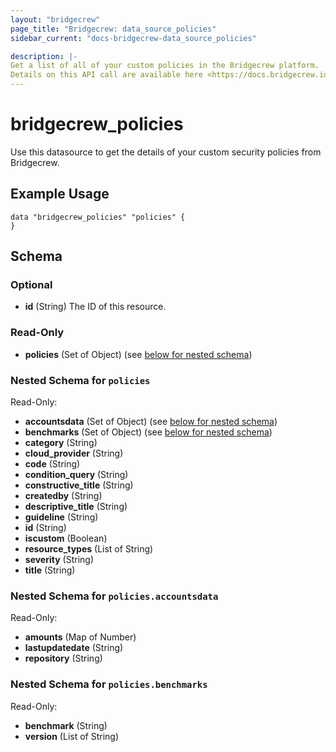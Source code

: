 ```yaml
---
layout: "bridgecrew"
page_title: "Bridgecrew: data_source_policies"
sidebar_current: "docs-bridgecrew-data_source_policies"

description: |-
Get a list of all of your custom policies in the Bridgecrew platform.
Details on this API call are available here <https://docs.bridgecrew.io/reference/getcustompoliciestable>.
---
```


# bridgecrew_policies

Use this datasource to get the details of your custom security policies from Bridgecrew.




## Example Usage
```hcl
data "bridgecrew_policies" "policies" {
}
```
<!-- schema generated by tfplugindocs -->
## Schema

### Optional

- **id** (String) The ID of this resource.

### Read-Only

- **policies** (Set of Object) (see [below for nested schema](#nestedatt--policies))

<a id="nestedatt--policies"></a>
### Nested Schema for `policies`

Read-Only:

- **accountsdata** (Set of Object) (see [below for nested schema](#nestedobjatt--policies--accountsdata))
- **benchmarks** (Set of Object) (see [below for nested schema](#nestedobjatt--policies--benchmarks))
- **category** (String)
- **cloud_provider** (String)
- **code** (String)
- **condition_query** (String)
- **constructive_title** (String)
- **createdby** (String)
- **descriptive_title** (String)
- **guideline** (String)
- **id** (String)
- **iscustom** (Boolean)
- **resource_types** (List of String)
- **severity** (String)
- **title** (String)

<a id="nestedobjatt--policies--accountsdata"></a>
### Nested Schema for `policies.accountsdata`

Read-Only:

- **amounts** (Map of Number)
- **lastupdatedate** (String)
- **repository** (String)


<a id="nestedobjatt--policies--benchmarks"></a>
### Nested Schema for `policies.benchmarks`

Read-Only:

- **benchmark** (String)
- **version** (List of String)
